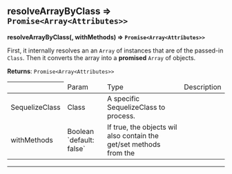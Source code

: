 ## resolveArrayByClass ⇒ `Promise<Array<Attributes>>`
**resolveArrayByClass(<SequelizeClass>, withMethods) ⇒ `Promise<Array<Attributes>>`**

First, it internally resolves an an `Array` of <SequelizeModel> instances
that are of the passed-in `Class`. Then it converts the array into a
**promised** `Array` of <Attributes> objects.


**Returns**: `Promise<Array<Attributes>>`


<table>
<thead><th><td>Param</td><td>Type</td><td>Description</td></th></thead>
<tbody>
<tr><td>SequelizeClass</td><td>Class</td><td>A specific SequelizeClass to process.</td></tr>
<tr><td>withMethods</td><td>Boolean `default: false`</td><td>If true, the <Attributes> objects wil also contain the get/set methods from the <SequelizeModel></td></tr>
</tbody>
</table>

----